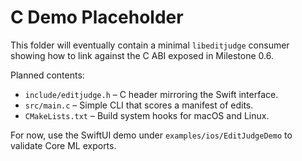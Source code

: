 # C Demo Placeholder

This folder will eventually contain a minimal `libeditjudge` consumer showing how to link against the C ABI exposed in Milestone 0.6.

Planned contents:

- `include/editjudge.h` – C header mirroring the Swift interface.
- `src/main.c` – Simple CLI that scores a manifest of edits.
- `CMakeLists.txt` – Build system hooks for macOS and Linux.

For now, use the SwiftUI demo under `examples/ios/EditJudgeDemo` to validate Core ML exports.
